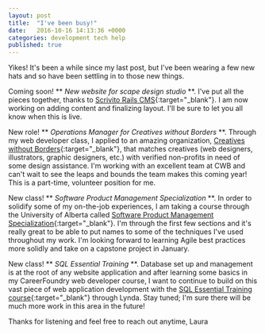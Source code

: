 ```yaml
---
layout: post
title:  "I've been busy!"
date:   2016-10-16 14:13:36 +0000
categories: development tech help
published: true
---
```

Yikes! It's been a while since my last post, but I've been wearing a few new hats and so have been settling in to those new things. 

Coming soon! ** *New website for scape design studio* **. I've put all the pieces together, thanks to [Scrivito Rails CMS](http://www.scrivito.com){:target="_blank"}. I am now working on adding content and finalizing layout. I'll be sure to let you all know when this is live.

New role! ** *Operations Manager for Creatives without Borders* **. Through my web developer class, I applied to an amazing organization, [Creatives without Borders](http://www.creativeswithoutborders.org){:target="_blank"}, that matches creatives (web designers, illustrators, graphic designers, etc.) with verified non-profits in need of some design assistance. I'm working with an excellent team at CWB and can't wait to see the leaps and bounds the team makes this coming year! This is a part-time, volunteer position for me.

New class! ** *Software Product Management Specialization* **. In order to solidify some of my on-the-job experiences, I am taking a course through the University of Alberta called [Software Product Management Specialization](https://www.coursera.org/specializations/product-management){:target="_blank"}. I'm through the first few sections and it's really great to be able to put names to some of the techniques I've used throughout my work. I'm looking forward to learning Agile best practices more solidly and take on a capstone project in January.

New class! ** *SQL Essential Training* **. Database set up and management is at the root of any website application and after learning some basics in my CareerFoundry web developer course, I want to continue to build on this vast piece of web application development with the [SQL Essential Training course](https://www.lynda.com/SQL-tutorials/SQL-Essential-Training/139988-2.html){:target="_blank"} through Lynda. Stay tuned; I'm sure there will be much more work in this area in the future!

Thanks for listening and feel free to reach out anytime,
Laura














